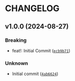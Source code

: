 # CHANGELOG

## v1.0.0 (2024-08-27)

### Breaking

* feat!: Initial Commit ([`ecb9b71`](https://github.com/liatrio/backstage-dora-plugin/commit/ecb9b712f5e610b8f4a2b13433b0aec95961b6d9))

### Unknown

* Initial commit ([`4ab6624`](https://github.com/liatrio/backstage-dora-plugin/commit/4ab6624fd2eb2d121d023fa8ca42ee4110df7b04))
